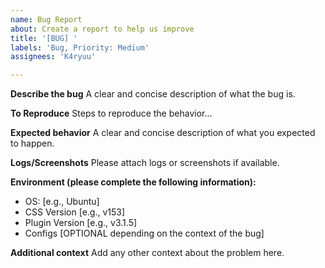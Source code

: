 ```yaml
---
name: Bug Report
about: Create a report to help us improve
title: '[BUG] '
labels: 'Bug, Priority: Medium'
assignees: 'K4ryuu'

---
```


**Describe the bug**
A clear and concise description of what the bug is.

**To Reproduce**
Steps to reproduce the behavior...

**Expected behavior**
A clear and concise description of what you expected to happen.

**Logs/Screenshots**
Please attach logs or screenshots if available.

**Environment (please complete the following information):**
- OS: [e.g., Ubuntu]
- CSS Version [e.g., v153]
- Plugin Version [e.g., v3.1.5]
- Configs [OPTIONAL depending on the context of the bug]

**Additional context**
Add any other context about the problem here.
